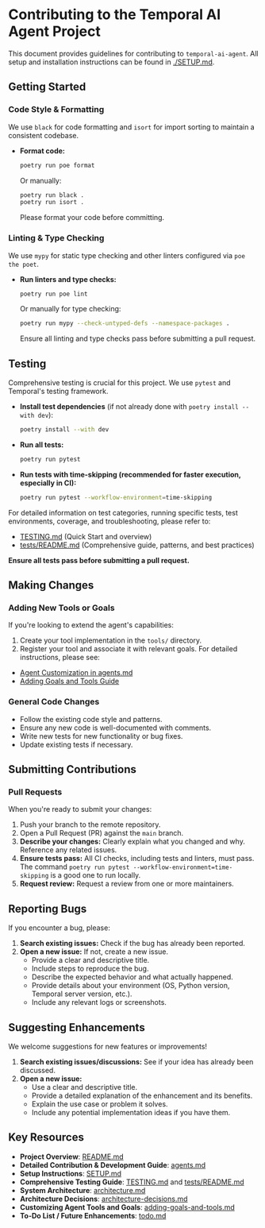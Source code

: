 # Contributing to the Temporal AI Agent Project

This document provides guidelines for contributing to `temporal-ai-agent`. All setup and installation instructions can be found in [./SETUP.md](./SETUP.md).

## Getting Started

### Code Style & Formatting
We use `black` for code formatting and `isort` for import sorting to maintain a consistent codebase.
-   **Format code:**
    ```bash
    poetry run poe format
    ```
    Or manually:
    ```bash
    poetry run black .
    poetry run isort .
    ```
    Please format your code before committing.

### Linting & Type Checking
We use `mypy` for static type checking and other linters configured via `poe the poet`.
-   **Run linters and type checks:**
    ```bash
    poetry run poe lint
    ```
    Or manually for type checking:
    ```bash
    poetry run mypy --check-untyped-defs --namespace-packages .
    ```
    Ensure all linting and type checks pass before submitting a pull request.

## Testing
Comprehensive testing is crucial for this project. We use `pytest` and Temporal's testing framework.
-   **Install test dependencies** (if not already done with `poetry install --with dev`):
    ```bash
    poetry install --with dev
    ```
-   **Run all tests:**
    ```bash
    poetry run pytest
    ```
-   **Run tests with time-skipping (recommended for faster execution, especially in CI):**
    ```bash
    poetry run pytest --workflow-environment=time-skipping
    ```

For detailed information on test categories, running specific tests, test environments, coverage, and troubleshooting, please refer to:
-   [TESTING.md](./TESTING.md) (Quick Start and overview)
-   [tests/README.md](./tests/README.md) (Comprehensive guide, patterns, and best practices)

**Ensure all tests pass before submitting a pull request.**

## Making Changes

### Adding New Tools or Goals
If you're looking to extend the agent's capabilities:
1.  Create your tool implementation in the `tools/` directory.
2.  Register your tool and associate it with relevant goals.
For detailed instructions, please see:
-   [Agent Customization in agents.md](./agents.md#agent-customization)
-   [Adding Goals and Tools Guide](./adding-goals-and-tools.md)

### General Code Changes
-   Follow the existing code style and patterns.
-   Ensure any new code is well-documented with comments.
-   Write new tests for new functionality or bug fixes.
-   Update existing tests if necessary.

## Submitting Contributions

### Pull Requests
When you're ready to submit your changes:
1.  Push your branch to the remote repository.
2.  Open a Pull Request (PR) against the `main` branch.
3.  **Describe your changes:** Clearly explain what you changed and why. Reference any related issues.
4.  **Ensure tests pass:** All CI checks, including tests and linters, must pass. The command `poetry run pytest --workflow-environment=time-skipping` is a good one to run locally.
5.  **Request review:** Request a review from one or more maintainers.

## Reporting Bugs
If you encounter a bug, please:
1.  **Search existing issues:** Check if the bug has already been reported.
2.  **Open a new issue:** If not, create a new issue.
    -   Provide a clear and descriptive title.
    -   Include steps to reproduce the bug.
    -   Describe the expected behavior and what actually happened.
    -   Provide details about your environment (OS, Python version, Temporal server version, etc.).
    -   Include any relevant logs or screenshots.

## Suggesting Enhancements
We welcome suggestions for new features or improvements!
1.  **Search existing issues/discussions:** See if your idea has already been discussed.
2.  **Open a new issue:**
    -   Use a clear and descriptive title.
    -   Provide a detailed explanation of the enhancement and its benefits.
    -   Explain the use case or problem it solves.
    -   Include any potential implementation ideas if you have them.

## Key Resources
-   **Project Overview**: [README.md](./README.md)
-   **Detailed Contribution & Development Guide**: [agents.md](./agents.md)
-   **Setup Instructions**: [SETUP.md](./SETUP.md)
-   **Comprehensive Testing Guide**: [TESTING.md](./TESTING.md) and [tests/README.md](./tests/README.md)
-   **System Architecture**: [architecture.md](./architecture.md)
-   **Architecture Decisions**: [architecture-decisions.md](./architecture-decisions.md)
-   **Customizing Agent Tools and Goals**: [adding-goals-and-tools.md](./adding-goals-and-tools.md)
-   **To-Do List / Future Enhancements**: [todo.md](./todo.md)